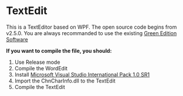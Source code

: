 # TextEdit

This is a TextEditor based on WPF. The open source code begins from v2.5.0.
You are always recommanded to use the existing [Green Edition Software](http://pan.baidu.com/s/1ntqPi7B)

**If you want to compile the file, you should:**

1. Use Release mode
2. Compile the WordEdit
3. Install [Microsoft Visual Studio International Pack 1.0 SR1](http://www.microsoft.com/zh-cn/download/details.aspx?id=15251)
4. Import the ChnCharInfo.dll to the TextEdit
5. Compile the TextEdit
